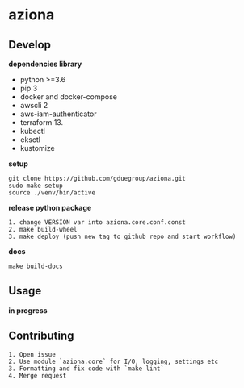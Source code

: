 # aziona

## Develop

**dependencies library**

- python >=3.6
- pip 3
- docker and docker-compose
- awscli 2
- aws-iam-authenticator
- terraform 13.
- kubectl
- eksctl
- kustomize

**setup** 

    git clone https://github.com/gduegroup/aziona.git
    sudo make setup
    source ./venv/bin/active

**release python package**

    1. change VERSION var into aziona.core.conf.const
    2. make build-wheel
    3. make deploy (push new tag to github repo and start workflow)

**docs**

    make build-docs

## Usage

**in progress**

## Contributing
    
    1. Open issue 
    2. Use module `aziona.core` for I/O, logging, settings etc
    3. Formatting and fix code with `make lint`
    4. Merge request